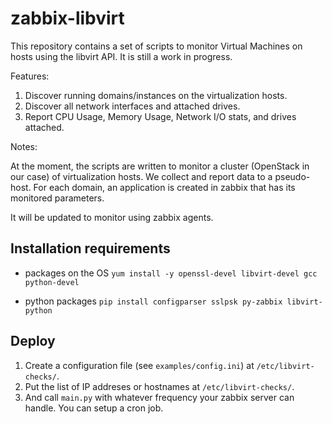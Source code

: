 # zabbix-libvirt

This repository contains a set of scripts to monitor Virtual Machines on hosts using the libvirt API. It is still a work in progress.

Features:

1. Discover running domains/instances on the virtualization hosts.
2. Discover all network interfaces and attached drives.
3. Report CPU Usage, Memory Usage, Network I/O stats, and drives attached.

Notes:

At the moment, the scripts are written to monitor a cluster (OpenStack in our case) of virtualization hosts. We collect and report data to a pseudo-host. For each domain, an application is created in zabbix that has its monitored parameters.

It will be updated to monitor using zabbix agents.

## Installation requirements

* packages on the OS
`yum install -y openssl-devel libvirt-devel gcc python-devel`

* python packages
`pip install configparser sslpsk py-zabbix libvirt-python`

## Deploy

1. Create a configuration file (see `examples/config.ini`) at `/etc/libvirt-checks/`.
2. Put the list of IP addreses or hostnames at `/etc/libvirt-checks/`.
3. And call `main.py` with whatever frequency your zabbix server can handle. You can setup a cron job.
